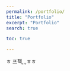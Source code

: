 ```yaml
---
permalink: /portfolio/
title: "Portfolio"
excerpt: "Portfolio"
search: true

toc: true

---
```


ㅎ 프젝,,,ㅎㅎ
 


  

